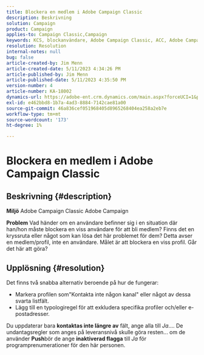 ```yaml
---
title: Blockera en medlem i Adobe Campaign Classic
description: Beskrivning
solution: Campaign
product: Campaign
applies-to: Campaign Classic,Campaign
keywords: KCS, blockanvändare, Adobe Campaign Classic, ACC, Adobe Campaign, How To
resolution: Resolution
internal-notes: null
bug: false
article-created-by: Jim Menn
article-created-date: 5/11/2023 4:34:26 PM
article-published-by: Jim Menn
article-published-date: 5/11/2023 4:35:50 PM
version-number: 4
article-number: KA-18002
dynamics-url: https://adobe-ent.crm.dynamics.com/main.aspx?forceUCI=1&pagetype=entityrecord&etn=knowledgearticle&id=b0555aae-19f0-ed11-8849-6045bd006295
exl-id: e462bbd8-1b7a-4ad3-8884-7142cae81a00
source-git-commit: 46a836cef051968405d8965268404ea258a2eb7e
workflow-type: tm+mt
source-wordcount: '173'
ht-degree: 1%

---
```


# Blockera en medlem i Adobe Campaign Classic

## Beskrivning {#description}


<b>Miljö</b>
Adobe Campaign Classic Adobe Campaign

<b>Problem</b>
Vad händer om en användare befinner sig i en situation där han/hon måste blockera en viss användare för att bli medlem?
Finns det en kryssruta eller något som kan lösa det här problemet för dem?
Detta avser en medlem/profil, inte en användare. Målet är att blockera en viss profil. Går det här att göra?




## Upplösning {#resolution}


Det finns två snabba alternativ beroende på hur de fungerar:

- Markera profilen som&quot;Kontakta inte någon kanal&quot; eller något av dessa svarta listfält.
- Lägg till en typologiregel för att exkludera specifika profiler och/eller e-postadresser.




Du uppdaterar bara <b>kontaktas inte längre av</b> fält, ange alla till *Ja*.... De undantagsregler som anges på leveransnivå skulle göra resten... om de använder <b>Push</b>bör de ange <b>inaktiverad flagga</b> till *Ja* för programprenumerationer för den här personen.
